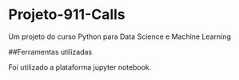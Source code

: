# Projeto-911-Calls
Um projeto do curso Python para Data Science e Machine Learning

##Ferramentas utilizadas

Foi utilizado a plataforma jupyter notebook.


